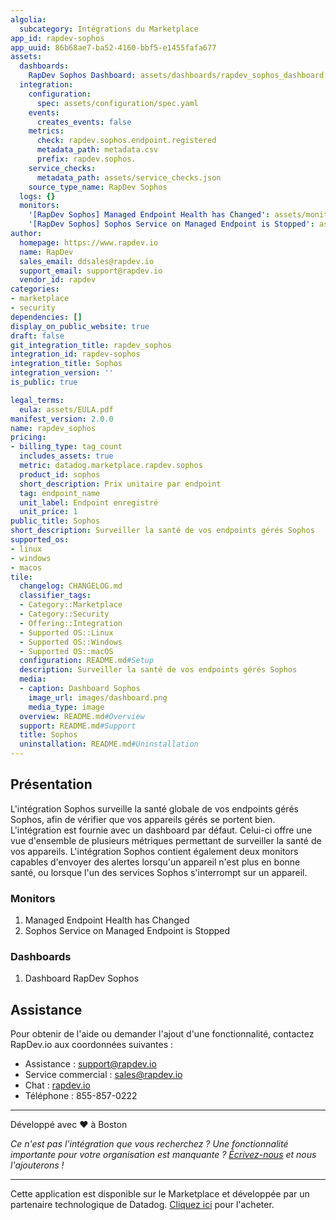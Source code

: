 ```yaml
---
algolia:
  subcategory: Intégrations du Marketplace
app_id: rapdev-sophos
app_uuid: 86b68ae7-ba52-4160-bbf5-e1455fafa677
assets:
  dashboards:
    RapDev Sophos Dashboard: assets/dashboards/rapdev_sophos_dashboard.json
  integration:
    configuration:
      spec: assets/configuration/spec.yaml
    events:
      creates_events: false
    metrics:
      check: rapdev.sophos.endpoint.registered
      metadata_path: metadata.csv
      prefix: rapdev.sophos.
    service_checks:
      metadata_path: assets/service_checks.json
    source_type_name: RapDev Sophos
  logs: {}
  monitors:
    '[RapDev Sophos] Managed Endpoint Health has Changed': assets/monitors/sophos_endpoint_health.json
    '[RapDev Sophos] Sophos Service on Managed Endpoint is Stopped': assets/monitors/sophos_service_running.json
author:
  homepage: https://www.rapdev.io
  name: RapDev
  sales_email: ddsales@rapdev.io
  support_email: support@rapdev.io
  vendor_id: rapdev
categories:
- marketplace
- security
dependencies: []
display_on_public_website: true
draft: false
git_integration_title: rapdev_sophos
integration_id: rapdev-sophos
integration_title: Sophos
integration_version: ''
is_public: true

legal_terms:
  eula: assets/EULA.pdf
manifest_version: 2.0.0
name: rapdev_sophos
pricing:
- billing_type: tag_count
  includes_assets: true
  metric: datadog.marketplace.rapdev.sophos
  product_id: sophos
  short_description: Prix unitaire par endpoint
  tag: endpoint_name
  unit_label: Endpoint enregistré
  unit_price: 1
public_title: Sophos
short_description: Surveiller la santé de vos endpoints gérés Sophos
supported_os:
- linux
- windows
- macos
tile:
  changelog: CHANGELOG.md
  classifier_tags:
  - Category::Marketplace
  - Category::Security
  - Offering::Integration
  - Supported OS::Linux
  - Supported OS::Windows
  - Supported OS::macOS
  configuration: README.md#Setup
  description: Surveiller la santé de vos endpoints gérés Sophos
  media:
  - caption: Dashboard Sophos
    image_url: images/dashboard.png
    media_type: image
  overview: README.md#Overview
  support: README.md#Support
  title: Sophos
  uninstallation: README.md#Uninstallation
---
```




## Présentation

L'intégration Sophos surveille la santé globale de vos endpoints gérés Sophos, afin de vérifier que vos appareils gérés se portent bien. L'intégration est fournie avec un dashboard par défaut. Celui-ci offre une vue d'ensemble de plusieurs métriques permettant de surveiller la santé de vos appareils. L'intégration Sophos contient également deux monitors capables d'envoyer des alertes lorsqu'un appareil n'est plus en bonne santé, ou lorsque l'un des services Sophos s'interrompt sur un appareil.

### Monitors
1. Managed Endpoint Health has Changed
2. Sophos Service on Managed Endpoint is Stopped

### Dashboards
1. Dashboard RapDev Sophos

## Assistance
Pour obtenir de l'aide ou demander l'ajout d'une fonctionnalité, contactez RapDev.io aux coordonnées suivantes :

- Assistance : support@rapdev.io
- Service commercial : sales@rapdev.io
- Chat : [rapdev.io](https://www.rapdev.io/#Get-in-touch)
- Téléphone : 855-857-0222

---
Développé avec ❤️ à Boston

*Ce n'est pas l'intégration que vous recherchez ? Une fonctionnalité importante pour votre organisation est manquante ? [Écrivez-nous](mailto:support@rapdev.io) et nous l'ajouterons !*

[1]: https://docs.datadoghq.com/fr/agent/kubernetes/integrations/
[2]: https://github.com/DataDog/integrations-core/blob/master/rapdev_sophos/datadog_checks/rapdev_sophos/data/conf.yaml.example
[3]: https://docs.datadoghq.com/fr/agent/guide/agent-commands/#start-stop-and-restart-the-agent
[4]: https://docs.datadoghq.com/fr/agent/guide/agent-commands/#agent-status-and-information

---
Cette application est disponible sur le Marketplace et développée par un partenaire technologique de Datadog. <a href="https://app.datadoghq.com/marketplace/app/rapdev-sophos" target="_blank">Cliquez ici</a> pour l'acheter.

